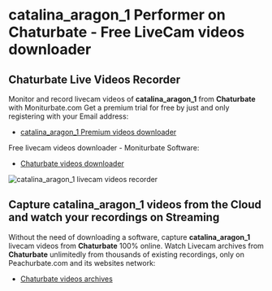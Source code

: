 # catalina_aragon_1 Performer on Chaturbate - Free LiveCam videos downloader

## Chaturbate Live Videos Recorder

Monitor and record livecam videos of **catalina_aragon_1** from **Chaturbate** with Moniturbate.com
Get a premium trial for free by just and only registering with your Email address:
* [catalina_aragon_1 Premium videos downloader](https://moniturbate.com/request-demo-licence-key.html)

Free livecam videos downloader - Moniturbate Software:
* [Chaturbate videos downloader](https://moniturbate.com/moniturbate-download-software.html)

![catalina_aragon_1 livecam videos recorder](https://peachurnet.com/templates/moniturbate-software.png)


## Capture catalina_aragon_1 videos from the Cloud and watch your recordings on Streaming

Without the need of downloading a software, capture **catalina_aragon_1** livecam videos from **Chaturbate** 100% online.
Watch Livecam archives from **Chaturbate** unlimitedly from thousands of existing recordings, only on Peachurbate.com and its websites network:
* [Chaturbate videos archives](https://peachurnet.com/)